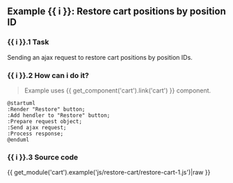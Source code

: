 ## Example {{ i }}: Restore cart positions by position ID

### {{ i }}.1 Task

Sending an ajax request to restore cart positions by position IDs.

### {{ i }}.2 How can i do it?

> Example uses {{ get_component('cart').link('cart') }} component.

```plantuml
@startuml
:Render "Restore" button;
:Add hendler to "Restore" button;
:Prepare request object;
:Send ajax request;
:Process response;
@enduml
```

### {{ i }}.3 Source code

{{ get_module('cart').example('js/restore-cart/restore-cart-1.js')|raw }}